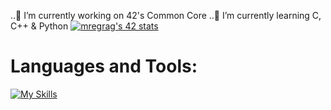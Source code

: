 ..🔭 I’m currently working on 42's Common Core
..🌱 I’m currently learning C, C++ & Python
<a href="https://github.com/oakoudad/badge42"><img src="https://badge.mediaplus.ma/black/mregrag" alt="mregrag's 42 stats" /></a>
# Languages and Tools:
[![My Skills](https://skillicons.dev/icons?i=c,cpp,python,git,vim,neovim,linux)](https://skillicons.dev)

